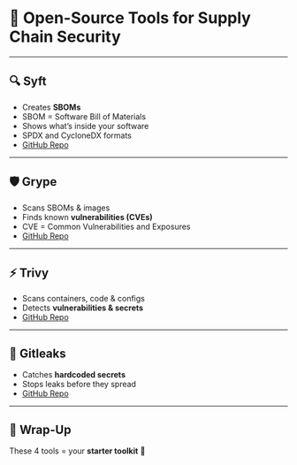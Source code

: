 # 🔧 Open-Source Tools for Supply Chain Security

---

## 🔍 Syft  
- Creates **SBOMs**  
- SBOM = Software Bill of Materials
- Shows what’s inside your software
- SPDX and CycloneDX formats
- [GitHub Repo](https://github.com/anchore/syft)

---

## 🛡️ Grype  
- Scans SBOMs & images  
- Finds known **vulnerabilities (CVEs)** 
- CVE = Common Vulnerabilities and Exposures 
- [GitHub Repo](https://github.com/anchore/grype)

---

## ⚡ Trivy  
- Scans containers, code & configs  
- Detects **vulnerabilities & secrets**  
- [GitHub Repo](https://github.com/aquasecurity/trivy)

---

## 🔑 Gitleaks  
- Catches **hardcoded secrets**  
- Stops leaks before they spread  
- [GitHub Repo](https://github.com/gitleaks/gitleaks)

---

## 🚀 Wrap-Up  
These 4 tools = your **starter toolkit** 🧰